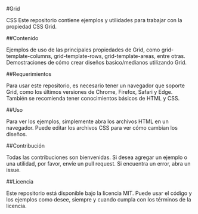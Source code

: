 #Grid 

CSS Este repositorio contiene ejemplos y utilidades para trabajar con la propiedad CSS Grid.

##Contenido 

Ejemplos de uso de las principales propiedades de Grid, como grid-template-columns, grid-template-rows, grid-template-areas, entre otras. Demostraciones de cómo crear diseños basico/medianos utilizando Grid.

##Requerimientos

 Para usar este repositorio, es necesario tener un navegador que soporte Grid, como los últimos versiones de Chrome, Firefox, Safari y Edge. También se recomienda tener conocimientos básicos de HTML y CSS.

##Uso

Para ver los ejemplos, simplemente abra los archivos HTML en un navegador. Puede editar los archivos CSS para ver cómo cambian los diseños.

##Contribución

 Todas las contribuciones son bienvenidas. Si desea agregar un ejemplo o una utilidad, por favor, envíe un pull request. Si encuentra un error, abra un issue.

##Licencia

 Este repositorio está disponible bajo la licencia MIT. Puede usar el código y los ejemplos como desee, siempre y cuando cumpla con los términos de la licencia.